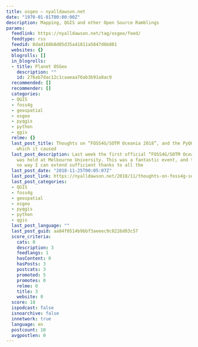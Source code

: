 ```yaml
---
title: osgeo – nyalldawson.net
date: "1970-01-01T00:00:00Z"
description: Mapping, QGIS and other Open Source Ramblings
params:
  feedlink: https://nyalldawson.net/tag/osgeo/feed/
  feedtype: rss
  feedid: 8dad168b8d05d35a41811a5847d6b801
  websites: {}
  blogrolls: []
  in_blogrolls:
  - title: Planet OSGeo
    description: ""
    id: 276ab7dac12c1caaeaa76ab3b91a8ac9
  recommended: []
  recommender: []
  categories:
  - QGIS
  - foss4g
  - geospatial
  - osgeo
  - pyqgis
  - python
  - qgis
  relme: {}
  last_post_title: Thoughts on “FOSS4G/SOTM Oceania 2018”, and the PyQGIS API improvements
    which it caused
  last_post_description: Last week the first official “FOSS4G/SOTM Oceania” conference
    was held at Melbourne University. This was a fantastic event, and there’s simply
    no way I can extend sufficient thanks to all the
  last_post_date: "2018-11-25T00:05:07Z"
  last_post_link: https://nyalldawson.net/2018/11/thoughts-on-foss4g-sotm-oceania-2018-and-the-pyqgis-api-improvements-which-it-caused/
  last_post_categories:
  - QGIS
  - foss4g
  - geospatial
  - osgeo
  - pyqgis
  - python
  - qgis
  last_post_language: ""
  last_post_guid: aa84f0514b9bbf3aeeec9c8226d03c57
  score_criteria:
    cats: 0
    description: 3
    feedlangs: 1
    hasContent: 0
    hasPosts: 3
    postcats: 3
    promoted: 5
    promotes: 0
    relme: 0
    title: 3
    website: 0
  score: 18
  ispodcast: false
  isnoarchive: false
  innetwork: true
  language: en
  postcount: 10
  avgpostlen: 0
---
```

